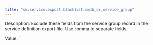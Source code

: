 ```yaml
---
title: "sm.service.export.blacklist.cmdb_ci_service_group"
---
```


Description: Exclude these fields from the service group record in the service definition export file. Use comma to separate fields.

Value: ``